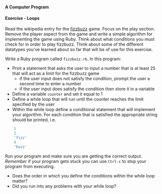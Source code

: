 **A Computer Program**



#### Exercise - Loops

Read the wikipedia entry for the [fizzbuzz](http://www.wikipedia.org/wiki/Fizz_buzz) game. Focus on the play section. Remove the player aspect from the game and write a simple algorithm for implementing the game using Ruby. Think about what conditions you must check for in order to play fizzbuzz. Think about some of the different datatypes you've learned about so far that will be of use for this exercise.

Write a Ruby program called `fizzbuzz.rb`. In this program:

* Print a statement that asks the user to input a number that is at least 25 that will act as a limit for the fizzbuzz game
	* if the user input does not satisfy the condition, prompt the user a second time to enter a number
	* if the user input does satisfy the condition then store it in a variable
* Define a variable `counter` and set it equal to 1
* Define a while loop that will run until the counter reaches the limit specified by the user
* Within the while loop define a conditional statement that will implement your algorithm. For each condition that is satisfied the appropriate string should be printed, i.e.

```ruby
	1
	2
	'fizz'
	4
	'buzz'
```

Run your program and make sure you are getting the correct output. _Remember_ if your program gets stuck you can use `Ctrl-c` to stop your program from executing.

* Does the order in which you define the conditions within the while loop matter?
* Did you run into any problems with your while loop?
